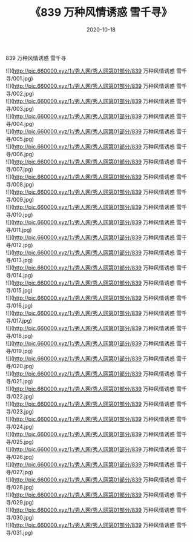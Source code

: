 ﻿---
layout: post
title:  《839 万种风情诱惑 雪千寻》
date:   2020-10-18
img: http://pic.660000.xyz/1:/秀人网/秀人网第01部分/839 万种风情诱惑 雪千寻/000.jpg
categories: [美女, 清纯, 唯美]
---

839 万种风情诱惑 雪千寻

  ![](http://pic.660000.xyz/1:/秀人网/秀人网第01部分/839 万种风情诱惑 雪千寻/001.jpg) <br> ![](http://pic.660000.xyz/1:/秀人网/秀人网第01部分/839 万种风情诱惑 雪千寻/002.jpg) <br> ![](http://pic.660000.xyz/1:/秀人网/秀人网第01部分/839 万种风情诱惑 雪千寻/003.jpg) <br> ![](http://pic.660000.xyz/1:/秀人网/秀人网第01部分/839 万种风情诱惑 雪千寻/004.jpg) <br> ![](http://pic.660000.xyz/1:/秀人网/秀人网第01部分/839 万种风情诱惑 雪千寻/005.jpg) <br> ![](http://pic.660000.xyz/1:/秀人网/秀人网第01部分/839 万种风情诱惑 雪千寻/006.jpg) <br> ![](http://pic.660000.xyz/1:/秀人网/秀人网第01部分/839 万种风情诱惑 雪千寻/007.jpg) <br> ![](http://pic.660000.xyz/1:/秀人网/秀人网第01部分/839 万种风情诱惑 雪千寻/008.jpg) <br> ![](http://pic.660000.xyz/1:/秀人网/秀人网第01部分/839 万种风情诱惑 雪千寻/009.jpg) <br> ![](http://pic.660000.xyz/1:/秀人网/秀人网第01部分/839 万种风情诱惑 雪千寻/010.jpg) <br> ![](http://pic.660000.xyz/1:/秀人网/秀人网第01部分/839 万种风情诱惑 雪千寻/011.jpg) <br> ![](http://pic.660000.xyz/1:/秀人网/秀人网第01部分/839 万种风情诱惑 雪千寻/012.jpg) <br> ![](http://pic.660000.xyz/1:/秀人网/秀人网第01部分/839 万种风情诱惑 雪千寻/013.jpg) <br> ![](http://pic.660000.xyz/1:/秀人网/秀人网第01部分/839 万种风情诱惑 雪千寻/014.jpg) <br> ![](http://pic.660000.xyz/1:/秀人网/秀人网第01部分/839 万种风情诱惑 雪千寻/015.jpg) <br> ![](http://pic.660000.xyz/1:/秀人网/秀人网第01部分/839 万种风情诱惑 雪千寻/016.jpg) <br> ![](http://pic.660000.xyz/1:/秀人网/秀人网第01部分/839 万种风情诱惑 雪千寻/017.jpg) <br> ![](http://pic.660000.xyz/1:/秀人网/秀人网第01部分/839 万种风情诱惑 雪千寻/018.jpg) <br> ![](http://pic.660000.xyz/1:/秀人网/秀人网第01部分/839 万种风情诱惑 雪千寻/019.jpg) <br> ![](http://pic.660000.xyz/1:/秀人网/秀人网第01部分/839 万种风情诱惑 雪千寻/020.jpg) <br> ![](http://pic.660000.xyz/1:/秀人网/秀人网第01部分/839 万种风情诱惑 雪千寻/021.jpg) <br> ![](http://pic.660000.xyz/1:/秀人网/秀人网第01部分/839 万种风情诱惑 雪千寻/022.jpg) <br> ![](http://pic.660000.xyz/1:/秀人网/秀人网第01部分/839 万种风情诱惑 雪千寻/023.jpg) <br> ![](http://pic.660000.xyz/1:/秀人网/秀人网第01部分/839 万种风情诱惑 雪千寻/024.jpg) <br> ![](http://pic.660000.xyz/1:/秀人网/秀人网第01部分/839 万种风情诱惑 雪千寻/025.jpg) <br> ![](http://pic.660000.xyz/1:/秀人网/秀人网第01部分/839 万种风情诱惑 雪千寻/026.jpg) <br> ![](http://pic.660000.xyz/1:/秀人网/秀人网第01部分/839 万种风情诱惑 雪千寻/027.jpg) <br> ![](http://pic.660000.xyz/1:/秀人网/秀人网第01部分/839 万种风情诱惑 雪千寻/028.jpg) <br> ![](http://pic.660000.xyz/1:/秀人网/秀人网第01部分/839 万种风情诱惑 雪千寻/029.jpg) <br> ![](http://pic.660000.xyz/1:/秀人网/秀人网第01部分/839 万种风情诱惑 雪千寻/030.jpg) <br> ![](http://pic.660000.xyz/1:/秀人网/秀人网第01部分/839 万种风情诱惑 雪千寻/031.jpg) <br>
